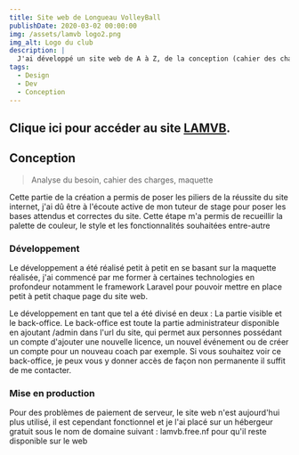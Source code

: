 ```yaml
---
title: Site web de Longueau VolleyBall
publishDate: 2020-03-02 00:00:00
img: /assets/lamvb logo2.png
img_alt: Logo du club
description: |
  J'ai développé un site web de A à Z, de la conception (cahier des charges, maquette, etc ...) jusqu'au développement pour le club lors de mon stage début 2024.
tags:
  - Design
  - Dev
  - Conception
---
```

## Clique ici pour accéder au site [LAMVB](https://lamvb.free.nf "Site longueau").
## Conception

> Analyse du besoin, cahier des charges, maquette

Cette partie de la création a permis de poser les piliers de la réussite du site internet, j'ai dû être à l'écoute active de mon tuteur de stage pour poser les bases attendus et correctes du site.
Cette étape m'a permis de recueillir la palette de couleur, le style et les fonctionnalités souhaitées entre-autre
### Développement

Le développement a été réalisé petit à petit en se basant sur la maquette réalisée, j'ai commencé par me former
à certaines technologies en profondeur notamment le framework Laravel pour pouvoir mettre en place petit à petit chaque page 
du site web.

Le développement en tant que tel a été divisé en deux : La partie visible et le back-office. Le back-office est toute la partie administrateur
disponible en ajoutant /admin dans l'url du site, qui permet aux personnes possédant un compte d'ajouter une nouvelle licence, un nouvel événement ou de créer un compte pour un nouveau coach par exemple.
Si vous souhaitez voir ce back-office, je peux vous y donner accès de façon non permanente il suffit de me contacter.




### Mise en production

Pour des problèmes de paiement de serveur, le site web n'est aujourd'hui plus utilisé, il est cependant fonctionnel et 
je l'ai placé sur un hébergeur gratuit sous le nom de domaine suivant : lamvb.free.nf pour qu'il reste disponible sur le web

